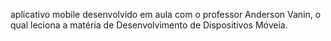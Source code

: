 aplicativo mobile desenvolvido em aula com o professor Anderson Vanin, o qual leciona a matéria de Desenvolvimento de Dispositivos Móveia.

